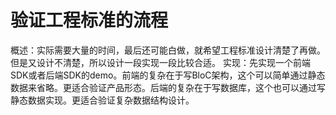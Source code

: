 # 验证工程标准的流程
概述：实际需要大量的时间，最后还可能白做，就希望工程标准设计清楚了再做。但是又设计不清楚，所以设计一段实现一段比较合适。 实现：先实现一个前端SDK或者后端SDK的demo。前端的复杂在于写BloC架构，这个可以简单通过静态数据来省略。更适合验证产品形态。后端的复杂在于写数据库，这个也可以通过写静态数据实现。更适合验证复杂数据结构设计。